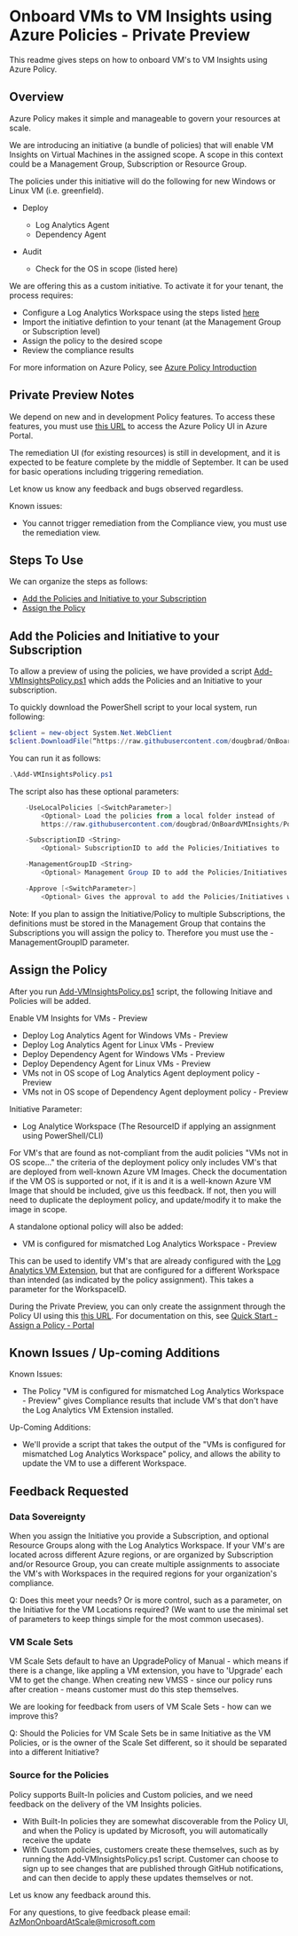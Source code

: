 # Onboard VMs to VM Insights using Azure Policies - Private Preview

This readme gives steps on how to onboard VM's to VM Insights using Azure Policy. 

## Overview

Azure Policy makes it simple and manageable to govern your resources at scale.

We are introducing an initiative (a bundle of policies) that will enable VM Insights on Virtual Machines in the assigned scope. A scope in this context could be a Management Group, Subscription or Resource Group.

The policies under this initiative will do the following for new Windows or Linux VM (i.e. greenfield).
- Deploy
  - Log Analytics Agent
  - Dependency Agent
   
- Audit
  - Check for the OS in scope (listed here)

We are offering this as a custom initiative. To activate it for your tenant, the process requires: 
- Configure a Log Analytics Workspace using the steps listed [here](https://github.com/dougbrad/OnBoardVMInsights/blob/master/README.md)
- Import the initiative defintion to your tenant (at the Management Group or Subscription level)
- Assign the policy to the desired scope
- Review the compliance results

For more information on Azure Policy, see [Azure Policy Introduction](https://docs.microsoft.com/en-us/azure/azure-policy/azure-policy-introduction)

## Private Preview Notes

We depend on new and in development Policy features. To access these features, you must use [this URL](https://ms.portal.azure.com/?microsoft_azure_policy_remediation=true#blade/Microsoft_Azure_Policy/PolicyMenuBlade/Remediation) to access the Azure Policy UI in Azure Portal.

The remediation UI (for existing resources) is still in development, and it is expected to be feature complete by the middle of September. It can be used for basic operations including triggering remediation.

Let know us know any feedback and bugs observed regardless.

Known issues:
- You cannot trigger remediation from the Compliance view, you must use the remediation view.

## Steps To Use
We can organize the steps as follows:
- [Add the Policies and Initiative to your Subscription](#add-the-policies-and-initiative-to-your-subscription)
- [Assign the Policy](#assign-the-policy)

## Add the Policies and Initiative to your Subscription

To allow a preview of using the policies, we have provided a script [Add-VMInsightsPolicy.ps1](Add-VMInsightsPolicy.ps1) which adds the Policies and an Initiative to your subscription.

To quickly download the PowerShell script to your local system, run following:
```powershell
$client = new-object System.Net.WebClient
$client.DownloadFile(“https://raw.githubusercontent.com/dougbrad/OnBoardVMInsights/Policy/Policy/Add-VMInsightsPolicy.ps1”,“Add-VMInsightsPolicy.ps1”) 
``` 

You can run it as follows:
```powershell
.\Add-VMInsightsPolicy.ps1
```
The script also has these optional parameters:
```powershell
    -UseLocalPolicies [<SwitchParameter>]
        <Optional> Load the policies from a local folder instead of
        https://raw.githubusercontent.com/dougbrad/OnBoardVMInsights/Policy/Policy/

    -SubscriptionID <String>
        <Optional> SubscriptionID to add the Policies/Initiatives to

    -ManagementGroupID <String>
        <Optional> Management Group ID to add the Policies/Initiatives to

    -Approve [<SwitchParameter>]
        <Optional> Gives the approval to add the Policies/Initiatives without any prompt
```

Note: If you plan to assign the Initiative/Policy to multiple Subscriptions, the definitions must be stored in the Management Group that contains the Subscriptions you will assign the policy to. Therefore you must use the -ManagementGroupID parameter.

## Assign the Policy
After you run [Add-VMInsightsPolicy.ps1](Add-VMInsightsPolicy.ps1) script, the following Initiave and Policies will be added.

Enable VM Insights for VMs - Preview
- Deploy Log Analytics Agent for Windows VMs - Preview
- Deploy Log Analytics Agent for Linux VMs - Preview
- Deploy Dependency Agent for Windows VMs - Preview
- Deploy Dependency Agent for Linux VMs - Preview
- VMs not in OS scope of Log Analytics Agent deployment policy - Preview
- VMs not in OS scope of Dependency Agent deployment policy - Preview

Initiative Parameter:
- Log Analytice Workspace (The ResourceID if applying an assignment using PowerShell/CLI)

For VM's that are found as not-compliant from the audit policies "VMs not in OS scope..." the criteria of the deployment policy only includes VM's that are deployed from well-known Azure VM Images.
Check the documentation if the VM OS is supported or not, if it is and it is a well-known Azure VM Image that should be included, give us this feedback. If not, then you will need to duplicate the deployment policy, and update/modify it to make the image in scope.

A standalone optional policy will also be added:
- VM is configured for mismatched Log Analytics Workspace - Preview

This can be used to identify VM's that are already configured with the [Log Analytics VM Extension](https://docs.microsoft.com/en-us/azure/virtual-machines/extensions/oms-windows), but that are configured for a different Workspace than intended (as indicated by the policy assignment).
This takes a parameter for the WorkspaceID.

During the Private Preview, you can only create the assignment through the Policy UI using this [this URL](https://ms.portal.azure.com/?microsoft_azure_policy_remediation=true#blade/Microsoft_Azure_Policy/PolicyMenuBlade/Remediation). For documentation on this, see [Quick Start - Assign a Policy - Portal](https://docs.microsoft.com/en-us/azure/azure-policy/assign-policy-definition)

## Known Issues / Up-coming Additions

Known Issues:
- The Policy "VM is configured for mismatched Log Analytics Workspace - Preview" gives Compliance results that include VM's that don't have the Log Analytics VM Extension installed.

Up-Coming Additions:
- We'll provide a script that takes the output of the "VMs is configured for mismatched Log Analytics Workspace" policy, and allows the ability to update the VM to use a different Workspace.

## Feedback Requested

### Data Sovereignty
When you assign the Initiative you provide a Subscription, and optional Resource Groups along with the Log Analytics Workspace.
If your VM's are located across different Azure regions, or are organized by Subscription and/or Resource Group, you can create multiple assignments to associate the VM's with Workspaces in the required regions for your organization's compliance.

Q: Does this meet your needs? Or is more control, such as a parameter, on the Initiative for the VM Locations required? (We want to use the minimal set of parameters to keep things simple for the most common usecases).

### VM Scale Sets
VM Scale Sets default to have an UpgradePolicy of Manual - which means if there is a change, like appling a VM extension, you have to 'Upgrade' each VM to get the change. 
When creating new VMSS - since our policy runs after creation - means customer must do this step themselves.

We are looking for feedback from users of VM Scale Sets - how can we improve this?

Q: Should the Policies for VM Scale Sets be in same Initiative as the VM Policies, or is the owner of the Scale Set different, so it should be separated into a different Initiative?

### Source for the Policies
Policy supports Built-In policies and Custom policies, and we need feedback on the delivery of the VM Insights policies.
- With Built-In policies they are somewhat discoverable from the Policy UI, and when the Policy is updated by Microsoft, you will automatically receive the update
- With Custom policies, customers create these themselves, such as by running the Add-VMInsightsPolicy.ps1 script. Customer can choose to sign up to see changes that are published through GitHub notifications, and can then decide to apply these updates themselves or not.

Let us know any feedback around this.

For any questions, to give feedback please email: AzMonOnboardAtScale@microsoft.com
